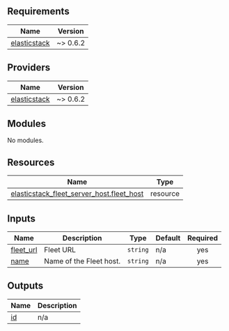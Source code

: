 <!-- BEGIN_TF_DOCS -->
## Requirements

| Name | Version |
|------|---------|
| <a name="requirement_elasticstack"></a> [elasticstack](#requirement\_elasticstack) | ~> 0.6.2 |

## Providers

| Name | Version |
|------|---------|
| <a name="provider_elasticstack"></a> [elasticstack](#provider\_elasticstack) | ~> 0.6.2 |

## Modules

No modules.

## Resources

| Name | Type |
|------|------|
| [elasticstack_fleet_server_host.fleet_host](https://registry.terraform.io/providers/elastic/elasticstack/latest/docs/resources/fleet_server_host) | resource |

## Inputs

| Name | Description | Type | Default | Required |
|------|-------------|------|---------|:--------:|
| <a name="input_fleet_url"></a> [fleet\_url](#input\_fleet\_url) | Fleet URL | `string` | n/a | yes |
| <a name="input_name"></a> [name](#input\_name) | Name of the Fleet host. | `string` | n/a | yes |

## Outputs

| Name | Description |
|------|-------------|
| <a name="output_id"></a> [id](#output\_id) | n/a |
<!-- END_TF_DOCS -->